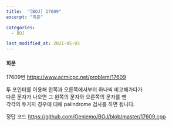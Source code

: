 ```yaml
---
title:  "[BOJ] 17609"
excerpt: "회문"

categories:
  - BOJ

last_modified_at: 2021-05-03
---
```


#### 회문

17609번 <https://www.acmicpc.net/problem/17609>

투 포인터를 이용해 왼쪽과 오른쪽에서부터 하나씩 비교해가다가<br>
다른 문자가 나오면 그 왼쪽의 문자와 오른쪽의 문자를 뺀<br>
각각의 두가지 경우에 대해 palindrome 검사를 하면 됩니다.

정답 코드 <https://github.com/Geniemo/BOJ/blob/master/17609.cpp>